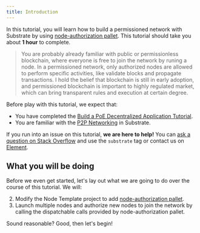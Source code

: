 ```yaml
---
title: Introduction
---
```


In this tutorial, you will learn how to build a permissioned network with Substrate by using [node-authorization pallet](https://docs.rs/pallet-node-authorization/3.0.0/pallet_node_authorization/). This tutorial should take you about **1 hour** to complete. 

> You are probably already familiar with public or permissionless blockchain, where everyone is free to join the network by runing a node. In a permissioned network, only authorized nodes are allowed to perform specific activities, like validate blocks and propagate transactions. I hold the belief that blockchain is still in early adoption, and permissioned blockchain is important to highly regulated market, which can bring transparent rules and execution at certain degree.

Before play with this tutorial, we expect that:

* You have completed the [Build a PoE Decentralized Application Tutorial](https://substrate.dev/docs/en/tutorials/build-a-dapp/).
* You are familiar with the [P2P Networking](https://wiki.polkadot.network/docs/en/maintain-guides-how-to-setup-sentry-node#p2p-networking) in Substrate.

If you run into an issue on this tutorial, **we are here to help!** You can [ask a question on Stack Overflow](https://stackoverflow.com/questions/tagged/substrate) and use the `substrate` tag or contact us on
[Element](https://matrix.to/#/#substrate-technical:matrix.org).

## What you will be doing

Before we even get started, let's lay out what we are going to do over the course of this tutorial.
We will:

2. Modify the Node Template project to add [node-authorization pallet](https://docs.rs/pallet-node-authorization/3.0.0/pallet_node_authorization/).
3. Launch multiple nodes and authorize new nodes to join the network by calling the dispatchable calls provided by node-authorization pallet.

Sound reasonable? Good, then let's begin!
